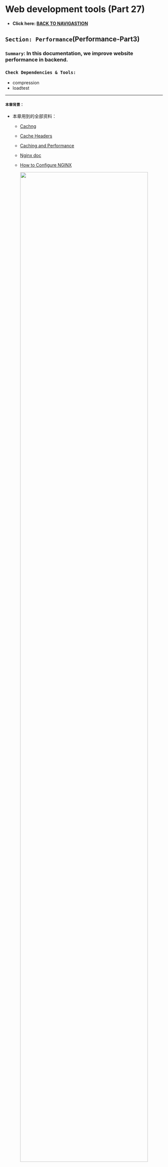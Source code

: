 # Web development tools (Part 27)

- #### Click here: [BACK TO NAVIGASTION](https://github.com/DonghaoWu/WebDev-tools-demo/blob/master/README.md)

## `Section: Performance`(Performance-Part3)

### `Summary`: In this documentation, we improve website performance in backend.

### `Check Dependencies & Tools:`

- compression
- loadtest

------------------------------------------------------------

#### `本章背景：`

- 本章用到的全部资料：
    - [Cachng](https://www.freecodecamp.org/news/the-hidden-components-of-web-caching-970854fe2c49/)
    - [Cache Headers](https://web.dev/http-cache/)
    - [Caching and Performance](https://devcenter.heroku.com/articles/increasing-application-performance-with-http-cache-headers)

    - [Nginx doc](https://nginx.org/en/docs/)
    - [How to Configure NGINX](https://www.linode.com/docs/web-servers/nginx/how-to-configure-nginx/)

<p align="center">
<img src="../assets/p27-01.png" width=90%>
</p>

------------------------------------------------------------

<p align="center">
<img src="../assets/p27-12.png" width=90%>
</p>

------------------------------------------------------------

### <span id="27.0">`Brief Contents & codes position`</span>

- #### Click here: [BACK TO NAVIGASTION](https://github.com/DonghaoWu/WebDev-tools-demo/blob/master/README.md)

- [27.1 CDNs.](#27.1)
- [27.2 GZIP.](#27.2)
- [27.3 Database scaling.](#27.3)
- [27.4 Caching.](#27.4)
- [27.5 Load Balancing.](#27.5)

------------------------------------------------------------

### <span id="27.1">`Step1: CDNs.`</span>

- #### Click here: [BACK TO CONTENT](#27.0)

  1. Cloudfare, CloudFront(AWS), Content Delivery Network(MS)

    - Improve latency.
    - Deliver static files.

  -------------------------------------------------------------

#### `Comment:`
1. 

### <span id="27.2">`Step2: GZIP.`</span>

- #### Click here: [BACK TO CONTENT](#27.0)

    1. Install.
    ```bash
    $ npm i compression
    ```
  
    2. Apply.
    __`Location: ./demo-apps/GZIP/GZIP-server.js`__

    ```js
    const compression = require('compression');
    const express = require('express');
    const app = express();
    app.use(compression());
    ```

    3. Github pages make it automatically, you cancheck here.

<p align="center">
<img src="../assets/p27-02.png" width=90%>
</p>

------------------------------------------------------------

#### `Comment:`
1. 其他应用还有：brotli
   
### <span id="27.3">`Step3. Database scaling.`</span>

- #### Click here: [BACK TO CONTENT](#27.0)

```diff
+ Indentify inefficient Queries
+ Increase Memory
+ Vertical Scaling (Redis, Memchached)
+ Sharding
+ More Databases
+ Database type
```

#### `Comment:`
1. 

### <span id="27.4">`Step4. Caching.`</span>

- #### Click here: [BACK TO CONTENT](#27.0)

<p align="center">
<img src="../assets/p27-03.png" width=90%>
</p>

------------------------------------------------------------

<p align="center">
<img src="../assets/p27-04.png" width=90%>
</p>

------------------------------------------------------------

<p align="center">
<img src="../assets/p27-05.png" width=90%>
</p>

------------------------------------------------------------

1. Identify files changing:

<p align="center">
<img src="../assets/p27-06.png" width=90%>
</p>

- 在每次 build 命令中会生成不同的文件后缀名，如果修改了文件，就会生成新的后缀名，从而 Caching 会根据文件名的不同更新缓存。

------------------------------------------------------------

2. Caching manually:

    __`Location: ./demo-apps/Caching/server.js`__

    ```js
    const express = require('express');
    const cors = require('cors');
    const path = require('path');

    const app = express();
    app.use(cors());

    // style 1

    app.use('/static', express.static(path.join(__dirname, 'public'), { 'maxage': '2h' }));

    // style 2

    app.get('/hi', (req, res) => {
        res.header('Cache-Control', 'public, max-age=8600');
        res.header('Content-Type', 'text/html');
        res.send(new Buffer('<h2>Test String</h2>'));
    })

    app.listen(3000, () => console.log('Example app listening on port 3000.'))
    ```

------------------------------------------------------------

- 通过 ETag 的不同判断是否需要更新缓存。

<p align="center">
<img src="../assets/p27-07.png" width=90%>
</p>

------------------------------------------------------------

<p align="center">
<img src="../assets/p27-08.png" width=90%>
</p>

------------------------------------------------------------

<p align="center">
<img src="../assets/p27-09.png" width=90%>
</p>

------------------------------------------------------------

#### `Comment:`
1. redis 也可以用来当作 Database 的缓存。

### <span id="27.5">`Step5. Load Balancing.`</span>

- #### Click here: [BACK TO CONTENT](#27.0)

1. Nginx

    __`Location: ./demo-apps/Nginx/nginx/nginx.conf`__

```conf
worker_processes 1;

events { worker_connections 1024; }

http {
  upstream myapp1 {
    server web1:3000;
    server web2:3000;
    server web3:3000;
  }

  server {
    listen 80;
    location / {
      proxy_pass http://myapp1;
    }
    location ~* \.(css|js|gif|jpeg|png)$ {
      expires 168h;
    }
  }
}
```

- Run commands.

```bash
$ docker-compose up --build
```

<p align="center">
<img src="../assets/p27-10.png" width=90%>
</p>

------------------------------------------------------------

- Loadtest

```bash
$ sudo npm install -g loadtest
$ loadtest -t 5 -c 100 --rps 100 http://localhost:80
```

<p align="center">
<img src="../assets/p27-11.png" width=90%>
</p>

- :star: 在 loadtest 结果来看，load balancing 会带来 latency（相对一个 server 没有 load balancing），但 load balancing 给整个服务器系统带来稳定性。

------------------------------------------------------------

#### `Comment:`
1. 相对于使用 Nginx 配置 load balancer，使用 AWS ELB 和 Digital ocean 的 load balancer 很方便。

2. 上面的 Nginx 不是一个典型服务器配置，只是使用一个 container 来模拟 load balancer 运作的状态。


### <span id="27.6">`Step6 Concept questions.`</span>

- #### Click here: [BACK TO CONTENT](#27.0)

  #### `A. `


- #### Click here: [BACK TO CONTENT](#27.0)
- #### Click here: [BACK TO NAVIGASTION](https://github.com/DonghaoWu/WebDev-tools-demo/blob/master/README.md)

